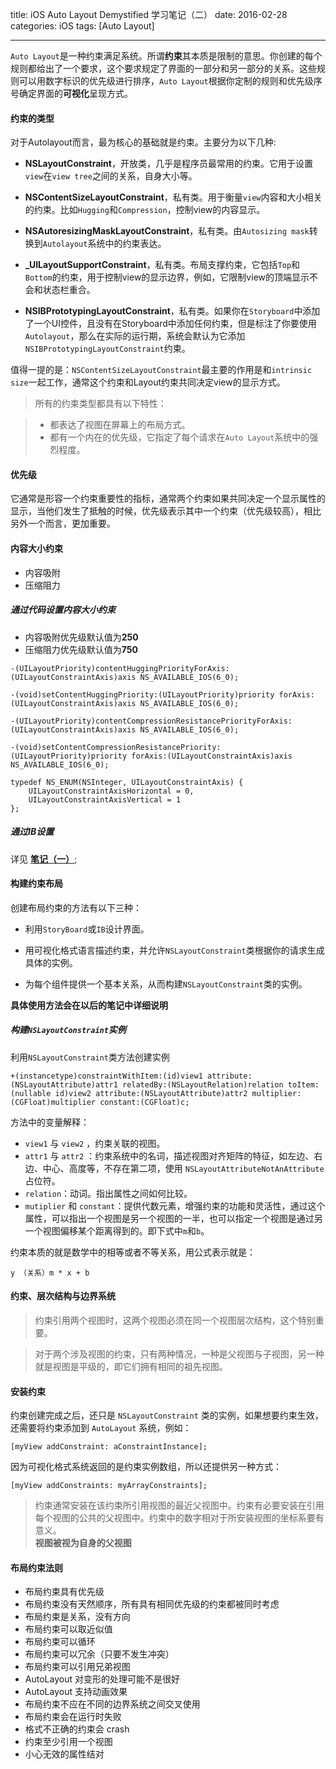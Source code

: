 title: iOS Auto Layout Demystified 学习笔记（二）
date: 2016-02-28 
categories: iOS
tags: [Auto Layout]

---

`Auto Layout`是一种约束满足系统。所谓**约束**其本质是限制的意思。你创建的每个规则都给出了一个要求，这个要求规定了界面的一部分和另一部分的关系。这些规则可以用数字标识的优先级进行排序，`Auto Layout`根据你定制的规则和优先级序号确定界面的**可视化**呈现方式。
<br/>
<!--More-->
#### 约束的类型

对于Autolayout而言，最为核心的基础就是约束。主要分为以下几种:

- **NSLayoutConstraint**，开放类，几乎是程序员最常用的约束。它用于设置`view`在`view tree`之间的关系，自身大小等。

- **NSContentSizeLayoutConstraint**，私有类。用于衡量`view`内容和大小相关的约束。比如`Hugging`和`Compression`，控制view的内容显示。

- **NSAutoresizingMaskLayoutConstraint**，私有类。由`Autosizing mask`转换到`Autolayout`系统中的约束表达。

- **_UILayoutSupportConstraint**，私有类。布局支撑约束，它包括`Top`和`Bottom`的约束，用于控制view的显示边界，例如，它限制view的顶端显示不会和状态栏重合。

- **NSIBPrototypingLayoutConstraint**，私有类。如果你在`Storyboard`中添加了一个UI控件，且没有在Storyboard中添加任何约束，但是标注了你要使用`Autolayout`，那么在实际的运行期，系统会默认为它添加`NSIBPrototypingLayoutConstraint`约束。

值得一提的是：`NSContentSizeLayoutConstraint`最主要的作用是和`intrinsic size`一起工作，通常这个约束和Layout约束共同决定view的显示方式。

>所有的约束类型都具有以下特性： 

> + 都表达了视图在屏幕上的布局方式。
> + 都有一个内在的优先级，它指定了每个请求在`Auto Layout`系统中的强烈程度。

#### 优先级

它通常是形容一个约束重要性的指标，通常两个约束如果共同决定一个显示属性的显示，当他们发生了抵触的时候，优先级表示其中一个约束（优先级较高），相比另外一个而言，更加重要。

#### 内容大小约束

+ 内容吸附
+ 压缩阻力

##### 通过代码设置内容大小约束

- 内容吸附优先级默认值为**250**
- 压缩阻力优先级默认值为**750**

```objc
-(UILayoutPriority)contentHuggingPriorityForAxis:(UILayoutConstraintAxis)axis NS_AVAILABLE_IOS(6_0);

-(void)setContentHuggingPriority:(UILayoutPriority)priority forAxis:(UILayoutConstraintAxis)axis NS_AVAILABLE_IOS(6_0);

-(UILayoutPriority)contentCompressionResistancePriorityForAxis:(UILayoutConstraintAxis)axis NS_AVAILABLE_IOS(6_0);

-(void)setContentCompressionResistancePriority:(UILayoutPriority)priority forAxis:(UILayoutConstraintAxis)axis NS_AVAILABLE_IOS(6_0);

typedef NS_ENUM(NSInteger, UILayoutConstraintAxis) {
    UILayoutConstraintAxisHorizontal = 0,
    UILayoutConstraintAxisVertical = 1
};
```

##### 通过IB设置

详见 [**笔记（一）**](http://jokerhappy.github.io/post/layout%20笔记1/);

#### 构建约束布局

创建布局约束的方法有以下三种：

- 利用`StoryBoard`或`IB`设计界面。

- 用可视化格式语言描述约束，并允许`NSLayoutConstraint`类根据你的请求生成具体的实例。

- 为每个组件提供一个基本关系，从而构建`NSLayoutConstraint`类的实例。

**具体使用方法会在以后的笔记中详细说明**

##### 构建`NSLayoutConstraint`实例

利用`NSLayoutConstraint`类方法创建实例

```objc
+(instancetype)constraintWithItem:(id)view1 attribute:(NSLayoutAttribute)attr1 relatedBy:(NSLayoutRelation)relation toItem:(nullable id)view2 attribute:(NSLayoutAttribute)attr2 multiplier:(CGFloat)multiplier constant:(CGFloat)c;
```

方法中的变量解释：

- `view1` 与 `view2` ，约束关联的视图。
- `attr1` 与 `attr2` ：约束系统中的名词，描述视图对齐矩阵的特征，如左边、右边、中心、高度等，不存在第二项，使用 `NSLayoutAttributeNotAnAttribute` 占位符。
- `relation`：动词。指出属性之间如何比较。
- `mutiplier` 和 `constant`：提供代数元素，增强约束的功能和灵活性，通过这个属性，可以指出一个视图是另一个视图的一半，也可以指定一个视图是通过另一个视图偏移某个距离得到的。即下式中`m`和`b`。

约束本质的就是数学中的相等或者不等关系，用公式表示就是：

	y （关系）m * x + b

#### 约束、层次结构与边界系统

> 约束引用两个视图时，这两个视图必须在同一个视图层次结构，这个特别重要。

> 对于两个涉及视图的约束，只有两种情况，一种是父视图与子视图，另一种就是视图是平级的，即它们拥有相同的祖先视图。

#### 安装约束

约束创建完成之后，还只是 `NSLayoutConstraint` 类的实例，如果想要约束生效，还需要将约束添加到 `AutoLayout` 系统，例如：

	[myView addConstraint: aConstraintInstance];
	
因为可视化格式系统返回的是约束实例数组，所以还提供另一种方式：

	[myView addConstraints: myArrayConstraints];

> 约束通常安装在该约束所引用视图的最近父视图中。约束有必要安装在引用每个视图的公共的父视图中。约束中的数字相对于所安装视图的坐标系要有意义。<br/>
> **视图被视为自身的父视图**

#### 布局约束法则

- 布局约束具有优先级
- 布局约束没有天然顺序，所有具有相同优先级的约束都被同时考虑
- 布局约束是关系，没有方向
- 布局约束可以取近似值
- 布局约束可以循环
- 布局约束可以冗余（只要不发生冲突）
- 布局约束可以引用兄弟视图
- AutoLayout 对变形的处理可能不是很好
- AutoLayout 支持动画效果
- 布局约束不应在不同的边界系统之间交叉使用
- 布局约束会在运行时失败
- 格式不正确的约束会 crash
- 约束至少引用一个视图
- 小心无效的属性结对



